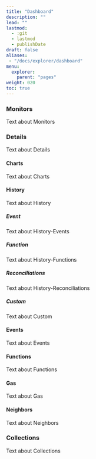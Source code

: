 ```yaml
---
title: "Dashboard"
description: ""
lead: ""
lastmod:
  - :git
  - lastmod
  - publishDate
draft: false
aliases:
 - "/docs/explorer/dashboard"
menu: 
  explorer:
    parent: "pages"
weight: 020
toc: true
---
```


### Monitors

Text about Monitors

### Details

Text about Details

#### Charts

Text about Charts

#### History

Text about History

##### Event

Text about History-Events

##### Function

Text about History-Functions

##### Reconciliations

Text about History-Reconciliations

##### Custom

Text about Custom

#### Events

Text about Events

#### Functions

Text about Functions

#### Gas

Text about Gas

#### Neighbors

Text about Neighbors

### Collections

Text about Collections
